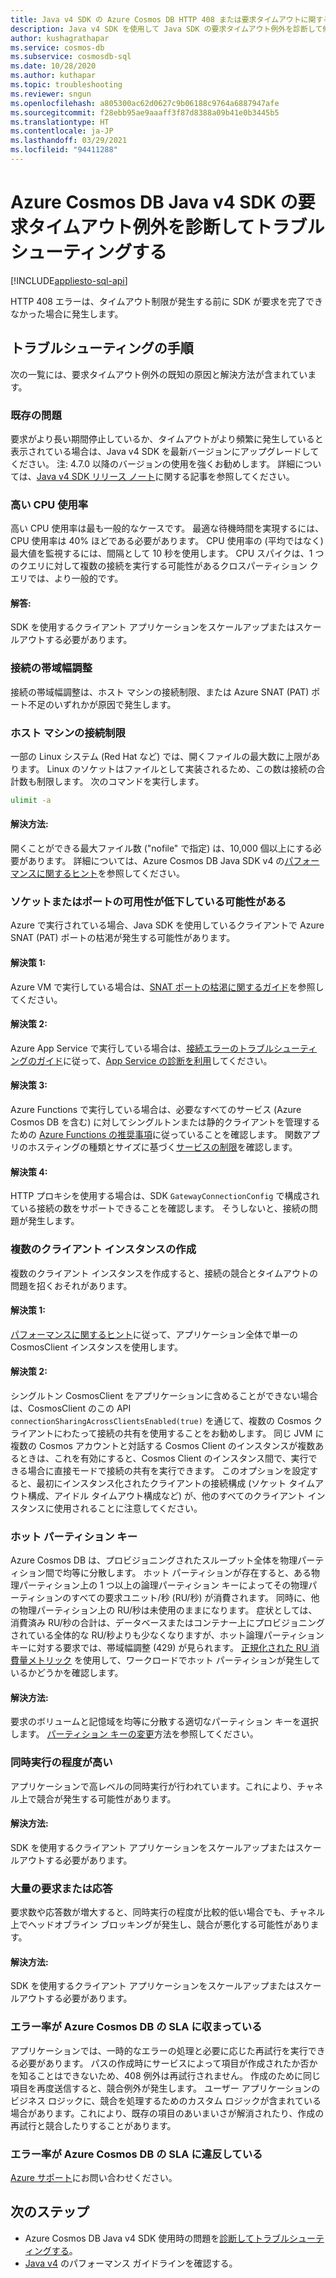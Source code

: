 ```yaml
---
title: Java v4 SDK の Azure Cosmos DB HTTP 408 または要求タイムアウトに関する問題のトラブルシューティング
description: Java v4 SDK を使用して Java SDK の要求タイムアウト例外を診断して修正する方法について説明します。
author: kushagrathapar
ms.service: cosmos-db
ms.subservice: cosmosdb-sql
ms.date: 10/28/2020
ms.author: kuthapar
ms.topic: troubleshooting
ms.reviewer: sngun
ms.openlocfilehash: a805300ac62d0627c9b06188c9764a6887947afe
ms.sourcegitcommit: f28ebb95ae9aaaff3f87d8388a09b41e0b3445b5
ms.translationtype: HT
ms.contentlocale: ja-JP
ms.lasthandoff: 03/29/2021
ms.locfileid: "94411288"
---
```

# <a name="diagnose-and-troubleshoot-azure-cosmos-db-java-v4-sdk-request-timeout-exceptions"></a>Azure Cosmos DB Java v4 SDK の要求タイムアウト例外を診断してトラブルシューティングする
[!INCLUDE[appliesto-sql-api](includes/appliesto-sql-api.md)]

HTTP 408 エラーは、タイムアウト制限が発生する前に SDK が要求を完了できなかった場合に発生します。

## <a name="troubleshooting-steps"></a>トラブルシューティングの手順
次の一覧には、要求タイムアウト例外の既知の原因と解決方法が含まれています。

### <a name="existing-issues"></a>既存の問題
要求がより長い期間停止しているか、タイムアウトがより頻繁に発生していると表示されている場合は、Java v4 SDK を最新バージョンにアップグレードしてください。 注: 4.7.0 以降のバージョンの使用を強くお勧めします。 詳細については、[Java v4 SDK リリース ノート](sql-api-sdk-java-v4.md)に関する記事を参照してください。

### <a name="high-cpu-utilization"></a>高い CPU 使用率
高い CPU 使用率は最も一般的なケースです。 最適な待機時間を実現するには、CPU 使用率は 40% ほどである必要があります。 CPU 使用率の (平均ではなく) 最大値を監視するには、間隔として 10 秒を使用します。 CPU スパイクは、1 つのクエリに対して複数の接続を実行する可能性があるクロスパーティション クエリでは、より一般的です。

#### <a name="solution"></a>解答:
SDK を使用するクライアント アプリケーションをスケールアップまたはスケールアウトする必要があります。

### <a name="connection-throttling"></a>接続の帯域幅調整
接続の帯域幅調整は、ホスト マシンの接続制限、または Azure SNAT (PAT) ポート不足のいずれかが原因で発生します。

### <a name="connection-limit-on-a-host-machine"></a>ホスト マシンの接続制限
一部の Linux システム (Red Hat など) では、開くファイルの最大数に上限があります。 Linux のソケットはファイルとして実装されるため、この数は接続の合計数も制限します。 次のコマンドを実行します。

```bash
ulimit -a
```

#### <a name="solution"></a>解決方法:
開くことができる最大ファイル数 ("nofile" で指定) は、10,000 個以上にする必要があります。 詳細については、Azure Cosmos DB Java SDK v4 の[パフォーマンスに関するヒント](performance-tips-java-sdk-v4-sql.md)を参照してください。

### <a name="socket-or-port-availability-might-be-low"></a>ソケットまたはポートの可用性が低下している可能性がある
Azure で実行されている場合、Java SDK を使用しているクライアントで Azure SNAT (PAT) ポートの枯渇が発生する可能性があります。

#### <a name="solution-1"></a>解決策 1:
Azure VM で実行している場合は、[SNAT ポートの枯渇に関するガイド](troubleshoot-java-sdk-v4-sql.md#snat)を参照してください。

#### <a name="solution-2"></a>解決策 2:
Azure App Service で実行している場合は、[接続エラーのトラブルシューティングのガイド](../app-service/troubleshoot-intermittent-outbound-connection-errors.md#cause)に従って、[App Service の診断を利用](https://azure.github.io/AppService/2018/03/01/Deep-Dive-into-TCP-Connections-in-App-Service-Diagnostics.html)してください。

#### <a name="solution-3"></a>解決策 3: 
Azure Functions で実行している場合は、必要なすべてのサービス (Azure Cosmos DB を含む) に対してシングルトンまたは静的クライアントを管理するための [Azure Functions の推奨事項](../azure-functions/manage-connections.md#static-clients)に従っていることを確認します。 関数アプリのホスティングの種類とサイズに基づく[サービスの制限](../azure-functions/functions-scale.md#service-limits)を確認します。

#### <a name="solution-4"></a>解決策 4:
HTTP プロキシを使用する場合は、SDK `GatewayConnectionConfig` で構成されている接続の数をサポートできることを確認します。 そうしないと、接続の問題が発生します。

### <a name="create-multiple-client-instances"></a>複数のクライアント インスタンスの作成
複数のクライアント インスタンスを作成すると、接続の競合とタイムアウトの問題を招くおそれがあります。

#### <a name="solution-1"></a>解決策 1:
[パフォーマンスに関するヒント](performance-tips-java-sdk-v4-sql.md#sdk-usage)に従って、アプリケーション全体で単一の CosmosClient インスタンスを使用します。

#### <a name="solution-2"></a>解決策 2:
シングルトン CosmosClient をアプリケーションに含めることができない場合は、CosmosClient のこの API `connectionSharingAcrossClientsEnabled(true)` を通じて、複数の Cosmos クライアントにわたって接続の共有を使用することをお勧めします。 同じ JVM に複数の Cosmos アカウントと対話する Cosmos Client のインスタンスが複数あるときは、これを有効にすると、Cosmos Client のインスタンス間で、実行できる場合に直接モードで接続の共有を実行できます。 このオプションを設定すると、最初にインスタンス化されたクライアントの接続構成 (ソケット タイムアウト構成、アイドル タイムアウト構成など) が、他のすべてのクライアント インスタンスに使用されることに注意してください。

### <a name="hot-partition-key"></a>ホット パーティション キー
Azure Cosmos DB は、プロビジョニングされたスループット全体を物理パーティション間で均等に分散します。 ホット パーティションが存在すると、ある物理パーティション上の 1 つ以上の論理パーティション キーによってその物理パーティションのすべての要求ユニット/秒 (RU/秒) が消費されます。 同時に、他の物理パーティション上の RU/秒は未使用のままになります。 症状としては、消費済み RU/秒の合計は、データベースまたはコンテナー上にプロビジョニングされている全体的な RU/秒よりも少なくなりますが、ホット論理パーティション キーに対する要求では、帯域幅調整 (429) が見られます。 [正規化された RU 消費量メトリック](monitor-normalized-request-units.md) を使用して、ワークロードでホット パーティションが発生しているかどうかを確認します。 

#### <a name="solution"></a>解決方法:
要求のボリュームと記憶域を均等に分散する適切なパーティション キーを選択します。 [パーティション キーの変更](https://devblogs.microsoft.com/cosmosdb/how-to-change-your-partition-key/)方法を参照してください。

### <a name="high-degree-of-concurrency"></a>同時実行の程度が高い
アプリケーションで高レベルの同時実行が行われています。これにより、チャネル上で競合が発生する可能性があります。

#### <a name="solution"></a>解決方法:
SDK を使用するクライアント アプリケーションをスケールアップまたはスケールアウトする必要があります。

### <a name="large-requests-or-responses"></a>大量の要求または応答
要求数や応答数が増大すると、同時実行の程度が比較的低い場合でも、チャネル上でヘッドオブライン ブロッキングが発生し、競合が悪化する可能性があります。

#### <a name="solution"></a>解決方法:
SDK を使用するクライアント アプリケーションをスケールアップまたはスケールアウトする必要があります。

### <a name="failure-rate-is-within-the-azure-cosmos-db-sla"></a>エラー率が Azure Cosmos DB の SLA に収まっている
アプリケーションでは、一時的なエラーの処理と必要に応じた再試行を実行できる必要があります。 パスの作成時にサービスによって項目が作成されたか否かを知ることはできないため、408 例外は再試行されません。 作成のために同じ項目を再度送信すると、競合例外が発生します。 ユーザー アプリケーションのビジネス ロジックに、競合を処理するためのカスタム ロジックが含まれている場合があります。これにより、既存の項目のあいまいさが解消されたり、作成の再試行と競合したりすることがあります。

### <a name="failure-rate-violates-the-azure-cosmos-db-sla"></a>エラー率が Azure Cosmos DB の SLA に違反している
[Azure サポート](https://aka.ms/azure-support)にお問い合わせください。

## <a name="next-steps"></a>次のステップ
* Azure Cosmos DB Java v4 SDK 使用時の問題を[診断してトラブルシューティングする](troubleshoot-java-sdk-v4-sql.md)。
* [Java v4](performance-tips-java-sdk-v4-sql.md) のパフォーマンス ガイドラインを確認する。
